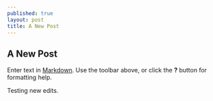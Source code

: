 ```yaml
---
published: true
layout: post
title: A New Post
---
```


## A New Post

Enter text in [Markdown](http://daringfireball.net/projects/markdown/). Use the toolbar above, or click the **?** button for formatting help.

Testing new edits.
